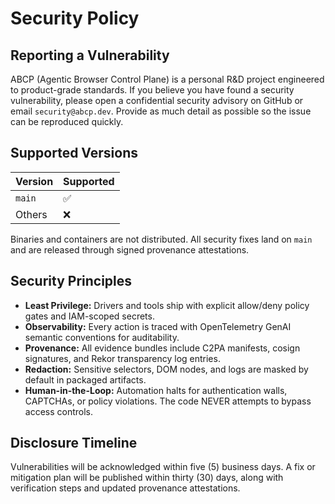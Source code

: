 # Security Policy

## Reporting a Vulnerability

ABCP (Agentic Browser Control Plane) is a personal R&D project engineered to product-grade standards. If you believe you have found a security vulnerability, please open a confidential security advisory on GitHub or email `security@abcp.dev`. Provide as much detail as possible so the issue can be reproduced quickly.

## Supported Versions

| Version | Supported |
| ------- | --------- |
| `main`  | ✅ |
| Others  | ❌ |

Binaries and containers are not distributed. All security fixes land on `main` and are released through signed provenance attestations.

## Security Principles

- **Least Privilege:** Drivers and tools ship with explicit allow/deny policy gates and IAM-scoped secrets.
- **Observability:** Every action is traced with OpenTelemetry GenAI semantic conventions for auditability.
- **Provenance:** All evidence bundles include C2PA manifests, cosign signatures, and Rekor transparency log entries.
- **Redaction:** Sensitive selectors, DOM nodes, and logs are masked by default in packaged artifacts.
- **Human-in-the-Loop:** Automation halts for authentication walls, CAPTCHAs, or policy violations. The code NEVER attempts to bypass access controls.

## Disclosure Timeline

Vulnerabilities will be acknowledged within five (5) business days. A fix or mitigation plan will be published within thirty (30) days, along with verification steps and updated provenance attestations.
